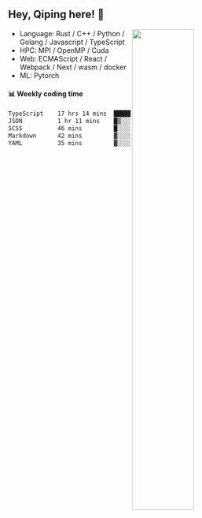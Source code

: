 

## Hey, Qiping here! :wave:

[<img align="right" width="50%" src="https://github-readme-stats.vercel.app/api?username=ppppqp&theme=dark&show_icons=true">](https://metrics.lecoq.io/ppppqp?template=classic)



-   Language: Rust / C++ / Python / Golang / Javascript / TypeScript
-   HPC: MPI / OpenMP / Cuda
-   Web: ECMAScript / React / Webpack / Next / wasm / docker
-   ML: Pytorch



#### :bar_chart: Weekly coding time

<!--START_SECTION:waka-->

```txt
TypeScript    17 hrs 14 mins  ████████████████████░░░░░   80.14 %
JSON          1 hr 11 mins    █▒░░░░░░░░░░░░░░░░░░░░░░░   05.55 %
SCSS          46 mins         █░░░░░░░░░░░░░░░░░░░░░░░░   03.57 %
Markdown      42 mins         ▓░░░░░░░░░░░░░░░░░░░░░░░░   03.29 %
YAML          35 mins         ▓░░░░░░░░░░░░░░░░░░░░░░░░   02.79 %
```

<!--END_SECTION:waka-->
